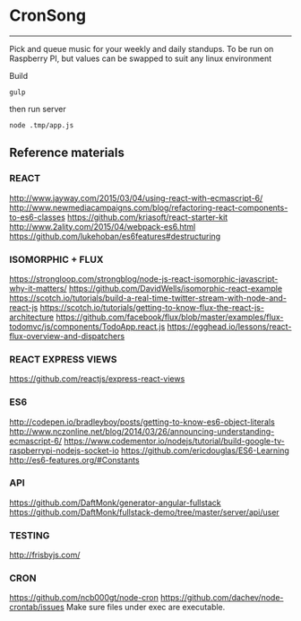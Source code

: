 # CronSong
-------------

Pick and queue music for your weekly and daily standups. To be run on Raspberry PI, but values can be swapped to suit any linux environment

Build

```shell
gulp
```

then run server

```shell
node .tmp/app.js
```

## Reference materials



### REACT
http://www.jayway.com/2015/03/04/using-react-with-ecmascript-6/
http://www.newmediacampaigns.com/blog/refactoring-react-components-to-es6-classes
https://github.com/kriasoft/react-starter-kit
http://www.2ality.com/2015/04/webpack-es6.html
https://github.com/lukehoban/es6features#destructuring


### ISOMORPHIC + FLUX
https://strongloop.com/strongblog/node-js-react-isomorphic-javascript-why-it-matters/
https://github.com/DavidWells/isomorphic-react-example
https://scotch.io/tutorials/build-a-real-time-twitter-stream-with-node-and-react-js
https://scotch.io/tutorials/getting-to-know-flux-the-react-js-architecture
https://github.com/facebook/flux/blob/master/examples/flux-todomvc/js/components/TodoApp.react.js
https://egghead.io/lessons/react-flux-overview-and-dispatchers

### REACT EXPRESS VIEWS
https://github.com/reactjs/express-react-views

### ES6
http://codepen.io/bradleyboy/posts/getting-to-know-es6-object-literals
http://www.nczonline.net/blog/2014/03/26/announcing-understanding-ecmascript-6/
https://www.codementor.io/nodejs/tutorial/build-google-tv-raspberrypi-nodejs-socket-io
https://github.com/ericdouglas/ES6-Learning
http://es6-features.org/#Constants

### API
https://github.com/DaftMonk/generator-angular-fullstack
https://github.com/DaftMonk/fullstack-demo/tree/master/server/api/user

### TESTING
http://frisbyjs.com/

### CRON
https://github.com/ncb000gt/node-cron
https://github.com/dachev/node-crontab/issues
Make sure files under exec are executable.
